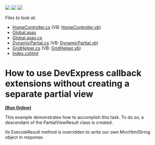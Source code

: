 <!-- default badges list -->
![](https://img.shields.io/endpoint?url=https://codecentral.devexpress.com/api/v1/VersionRange/128566971/14.1.3%2B)
[![](https://img.shields.io/badge/Open_in_DevExpress_Support_Center-FF7200?style=flat-square&logo=DevExpress&logoColor=white)](https://supportcenter.devexpress.com/ticket/details/E5027)
[![](https://img.shields.io/badge/📖_How_to_use_DevExpress_Examples-e9f6fc?style=flat-square)](https://docs.devexpress.com/GeneralInformation/403183)
<!-- default badges end -->
<!-- default file list -->
*Files to look at*:

* [HomeController.cs](./CS/DynamicView/Controllers/HomeController.cs) (VB: [HomeController.vb](./VB/DynamicView/Controllers/HomeController.vb))
* [Global.asax](./CS/DynamicView/Global.asax)
* [Global.asax.cs](./CS/DynamicView/Global.asax.cs)
* [DynamicPartial.cs](./CS/DynamicView/Helpers/DynamicPartial.cs) (VB: [DynamicPartial.vb](./VB/DynamicView/Helpers/DynamicPartial.vb))
* [GridHelper.cs](./CS/DynamicView/Helpers/GridHelper.cs) (VB: [GridHelper.vb](./VB/DynamicView/Helpers/GridHelper.vb))
* [Index.cshtml](./CS/DynamicView/Views/Home/Index.cshtml)
<!-- default file list end -->
# How to use DevExpress callback extensions without creating a separate partial view
<!-- run online -->
**[[Run Online]](https://codecentral.devexpress.com/e5027/)**
<!-- run online end -->


<p>This example demonstrates how to accomplish this task. To do so, a descendant of the PartialViewResult class is created. </p><p>Its ExecuteResult method is overridden to write our own MvcHtmlString object in response.</p>

<br/>


